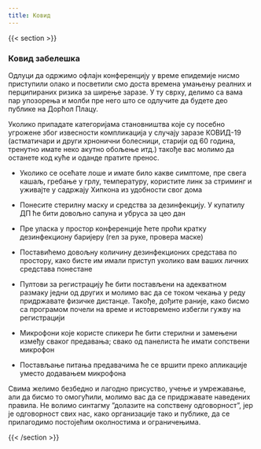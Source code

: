 ```yaml
---
title: Ковид
---
```


{{< section >}}

### Ковид забелешка

Одлуци да одржимо офлајн конференцију у време епидемије нисмо приступили олако и посветили смо доста времена умањењу реалних и перципираних ризика за ширење заразе. У ту сврху, делимо са вама пар упозорења и молби пре него што се одлучите да будете део публике на Дорћол Плацу.

Уколико припадате категоријама становништва које су посебно угрожене због извесности компликација у случају заразе КОВИД-19 (астматичари и други хрнонични болесници, старији од 60 година, тренутно имате неко акутно обољење итд.) такође вас молимо да останете код куће и оданде пратите пренос.

- Уколико се осећате лоше и имате било какве симптоме, пре свега кашаљ, гребање у грлу, температуру, користите линк за стриминг и уживајте у садржају Хипкона из удобности свог дома

- Понесите стерилну маску и средства за дезинфекцију. У купатилу ДП ће бити довољно сапуна и убруса за цео дан

- Пре уласка у простор конференције ћете проћи кратку дезинфекциону баријеру (гел за руке, провера маске)

- Поставићемо довољну количину дезинфекционих средстава по простору, како бисте им имали приступ уколико вам ваших личних средстава понестане

- Пултови за регистрацију ће бити постављени на адекватном размаку једни од других и молимо вас да се током чекања у реду придржавате физичке дистанце. Такође, дођите раније, како бисмо са програмом почели на време и истовремено избегли гужву на регистрацији

- Микрофони које користе спикери ће бити стерилни и замењени између сваког предавања; свако од панелиста ће имати сопствени микрофон

- Постављање питања предавачима ће се вршити преко апликације уместо додавањем микрофона

Свима желимо безбедно и лагодно присуство, учење и умрежавање, али да бисмо то омогућили, молимо вас да се придржавате наведених правила. Не волимо синтагму ”долазите на сопствену одговорност”, јер је одговорност свих нас, како организације тако и публике, да се прилагодимо постојећим околностима и ограничењима.

{{< /section >}}